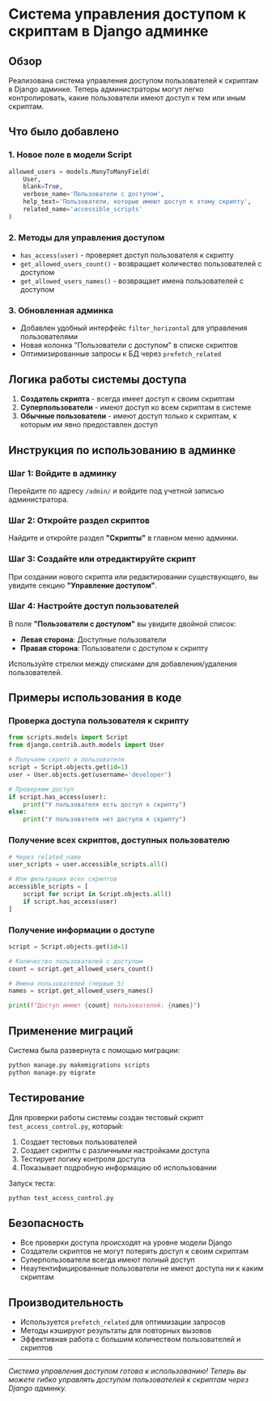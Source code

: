 # Система управления доступом к скриптам в Django админке

## Обзор

Реализована система управления доступом пользователей к скриптам в Django админке. Теперь администраторы могут легко контролировать, какие пользователи имеют доступ к тем или иным скриптам.

## Что было добавлено

### 1. Новое поле в модели Script

```python
allowed_users = models.ManyToManyField(
    User,
    blank=True,
    verbose_name='Пользователи с доступом',
    help_text='Пользователи, которые имеют доступ к этому скрипту',
    related_name='accessible_scripts'
)
```

### 2. Методы для управления доступом

- `has_access(user)` - проверяет доступ пользователя к скрипту
- `get_allowed_users_count()` - возвращает количество пользователей с доступом
- `get_allowed_users_names()` - возвращает имена пользователей с доступом

### 3. Обновленная админка

- Добавлен удобный интерфейс `filter_horizontal` для управления пользователями
- Новая колонка "Пользователи с доступом" в списке скриптов
- Оптимизированные запросы к БД через `prefetch_related`

## Логика работы системы доступа

1. **Создатель скрипта** - всегда имеет доступ к своим скриптам
2. **Суперпользователи** - имеют доступ ко всем скриптам в системе
3. **Обычные пользователи** - имеют доступ только к скриптам, к которым им явно предоставлен доступ

## Инструкция по использованию в админке

### Шаг 1: Войдите в админку
Перейдите по адресу `/admin/` и войдите под учетной записью администратора.

### Шаг 2: Откройте раздел скриптов
Найдите и откройте раздел **"Скрипты"** в главном меню админки.

### Шаг 3: Создайте или отредактируйте скрипт
При создании нового скрипта или редактировании существующего, вы увидите секцию **"Управление доступом"**.

### Шаг 4: Настройте доступ пользователей
В поле **"Пользователи с доступом"** вы увидите двойной список:
- **Левая сторона**: Доступные пользователи
- **Правая сторона**: Пользователи с доступом к скрипту

Используйте стрелки между списками для добавления/удаления пользователей.

## Примеры использования в коде

### Проверка доступа пользователя к скрипту

```python
from scripts.models import Script
from django.contrib.auth.models import User

# Получаем скрипт и пользователя
script = Script.objects.get(id=1)
user = User.objects.get(username='developer')

# Проверяем доступ
if script.has_access(user):
    print("У пользователя есть доступ к скрипту")
else:
    print("У пользователя нет доступа к скрипту")
```

### Получение всех скриптов, доступных пользователю

```python
# Через related_name
user_scripts = user.accessible_scripts.all()

# Или фильтрация всех скриптов
accessible_scripts = [
    script for script in Script.objects.all() 
    if script.has_access(user)
]
```

### Получение информации о доступе

```python
script = Script.objects.get(id=1)

# Количество пользователей с доступом
count = script.get_allowed_users_count()

# Имена пользователей (первые 5)
names = script.get_allowed_users_names()

print(f"Доступ имеют {count} пользователей: {names}")
```

## Применение миграций

Система была развернута с помощью миграции:
```bash
python manage.py makemigrations scripts
python manage.py migrate
```

## Тестирование

Для проверки работы системы создан тестовый скрипт `test_access_control.py`, который:
1. Создает тестовых пользователей
2. Создает скрипты с различными настройками доступа
3. Тестирует логику контроля доступа
4. Показывает подробную информацию об использовании

Запуск теста:
```bash
python test_access_control.py
```

## Безопасность

- Все проверки доступа происходят на уровне модели Django
- Создатели скриптов не могут потерять доступ к своим скриптам
- Суперпользователи всегда имеют полный доступ
- Неаутентифицированные пользователи не имеют доступа ни к каким скриптам

## Производительность

- Используется `prefetch_related` для оптимизации запросов
- Методы кэшируют результаты для повторных вызовов
- Эффективная работа с большим количеством пользователей и скриптов

---

*Система управления доступом готова к использованию! Теперь вы можете гибко управлять доступом пользователей к скриптам через Django админку.*
